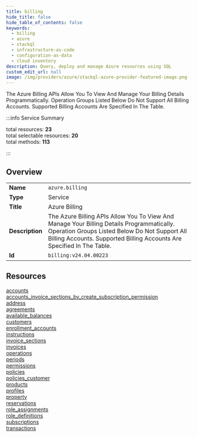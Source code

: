 ```yaml
---
title: billing
hide_title: false
hide_table_of_contents: false
keywords:
  - billing
  - azure
  - stackql
  - infrastructure-as-code
  - configuration-as-data
  - cloud inventory
description: Query, deploy and manage Azure resources using SQL
custom_edit_url: null
image: /img/providers/azure/stackql-azure-provider-featured-image.png
---
```


The Azure Billing APIs Allow You To View And Manage Your Billing Details Programmatically. Operation Groups Listed Below Do Not Support All Billing Accounts. Supported Billing Accounts Are Specified In The Table.  
    
:::info Service Summary

<div class="row">
<div class="providerDocColumn">
<span>total resources:&nbsp;<b>23</b></span><br />
<span>total selectable resources:&nbsp;<b>20</b></span><br />
<span>total methods:&nbsp;<b>113</b></span><br />
</div>
</div>

:::

## Overview
<table><tbody>
<tr><td><b>Name</b></td><td><code>azure.billing</code></td></tr>
<tr><td><b>Type</b></td><td>Service</td></tr>
<tr><td><b>Title</b></td><td>Azure Billing</td></tr>
<tr><td><b>Description</b></td><td>The Azure Billing APIs Allow You To View And Manage Your Billing Details Programmatically. Operation Groups Listed Below Do Not Support All Billing Accounts. Supported Billing Accounts Are Specified In The Table.</td></tr>
<tr><td><b>Id</b></td><td><code>billing:v24.04.00223</code></td></tr>
</tbody></table>

## Resources
<div class="row">
<div class="providerDocColumn">
<a href="/providers/azure/billing/accounts/">accounts</a><br />
<a href="/providers/azure/billing/accounts_invoice_sections_by_create_subscription_permission/">accounts_invoice_sections_by_create_subscription_permission</a><br />
<a href="/providers/azure/billing/address/">address</a><br />
<a href="/providers/azure/billing/agreements/">agreements</a><br />
<a href="/providers/azure/billing/available_balances/">available_balances</a><br />
<a href="/providers/azure/billing/customers/">customers</a><br />
<a href="/providers/azure/billing/enrollment_accounts/">enrollment_accounts</a><br />
<a href="/providers/azure/billing/instructions/">instructions</a><br />
<a href="/providers/azure/billing/invoice_sections/">invoice_sections</a><br />
<a href="/providers/azure/billing/invoices/">invoices</a><br />
<a href="/providers/azure/billing/operations/">operations</a><br />
<a href="/providers/azure/billing/periods/">periods</a><br />
</div>
<div class="providerDocColumn">
<a href="/providers/azure/billing/permissions/">permissions</a><br />
<a href="/providers/azure/billing/policies/">policies</a><br />
<a href="/providers/azure/billing/policies_customer/">policies_customer</a><br />
<a href="/providers/azure/billing/products/">products</a><br />
<a href="/providers/azure/billing/profiles/">profiles</a><br />
<a href="/providers/azure/billing/property/">property</a><br />
<a href="/providers/azure/billing/reservations/">reservations</a><br />
<a href="/providers/azure/billing/role_assignments/">role_assignments</a><br />
<a href="/providers/azure/billing/role_definitions/">role_definitions</a><br />
<a href="/providers/azure/billing/subscriptions/">subscriptions</a><br />
<a href="/providers/azure/billing/transactions/">transactions</a><br />
</div>
</div>
